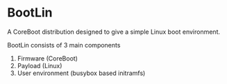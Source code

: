 # BootLin

A CoreBoot distribution designed to give a simple Linux boot environment.

BootLin consists of 3 main components

1. Firmware (CoreBoot)
2. Payload (Linux)
3. User environment (busybox based initramfs)
